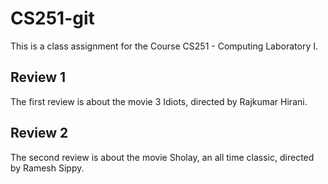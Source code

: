 # CS251-git
This is a class assignment for the Course CS251 - Computing Laboratory I.
## Review 1
The first review is about the movie 3 Idiots, directed by Rajkumar Hirani.
## Review 2
The second review is about the movie Sholay, an all time classic, directed by Ramesh Sippy.
